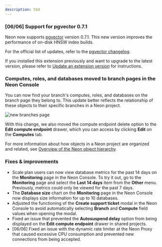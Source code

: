 ```yaml
---
description: tbd
---
```


### [06/06] Support for pgvector 0.7.1

Neon now supports [pgvector](/docs/extensions/pgvector) version 0.7.1. This new version improves the performance of on-disk HNSW index builds.

For the official list of updates, refer to the [pgvector changelog](https://github.com/pgvector/pgvector/blob/master/CHANGELOG.md).

If you installed this extension previously and want to upgrade to the latest version, please refer to [Update an extension version](/docs/extensions/pg-extensions#update-an-extension-version) for instructions.

### Computes, roles, and databases moved to branch pages in the Neon Console

You can now find your branch's computes, roles, and databases on the branch page they belong to. This update better reflects the relationship of these objects to their specific branches in a Neon project.

![new branches page](/docs/relnotes/new_branch_page_with_tabs.png)

With this change, we also moved the compute endpoint delete option to the **Edit compute endpoint** drawer, which you can access by clicking **Edit** on the **Computes** tab.

For more information about how objects in a Neon project are organized and related, see [Overview of the Neon object hierarchy](/docs/manage/overview).

### Fixes & improvements

- Scale plan users can now view database metrics for the past 14 days on the **Monitoring** page in the Neon Console. To try it out, go to the **Monitoring** page and select the **Last 14 days** item from the **Other** menu. Previously, metrics could only be viewed for the past 7 days.
- The **Database size** chart on the **Monitoring** page in the Neon Console now displays size information for up to 10 databases.
- Adjusted the functioning of the **Create support ticket** modal in the Neon Console to avoid automatically selecting **Branch** and **Compute** field values when opening the modal.
- Fixed an issue that prevented the **Autosuspend delay** option from being displayed on the **Edit compute endpoint** drawer in shared projects. 
- [06/06] Fixed an issue with the dynamic rate limiter at the Neon Proxy that caused excessive CPU consumption and prevented new connections from being accepted. 
